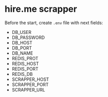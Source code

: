 # hire.me scrapper

Before the start, create `.env` file with next fields:

* DB_USER
* DB_PASSWORD
* DB_HOST
* DB_PORT
* DB_NAME
* REDIS_PROT
* REDIS_HOST
* REDIS_PORT
* REDIS_DB
* SCRAPPER_HOST
* SCRAPPER_PORT
* SCRAPPER_URL
